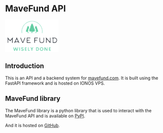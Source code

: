 # MaveFund API 

![logo](/static/images/mavefund.png)

## Introduction
This is an API and a backend system for [mavefund.com](https://mavefund.com). 
It is built using the FastAPI framework and is hosted on IONOS VPS.

## MaveFund library

The MaveFund library is a python library that is used to interact with the MaveFund API and is available on [PyPI](https://pypi.org/ddjerqq/mavefund_api/).

And it is hosted on [GitHub](https://github.com/ddjerqq/mavefund_library).
